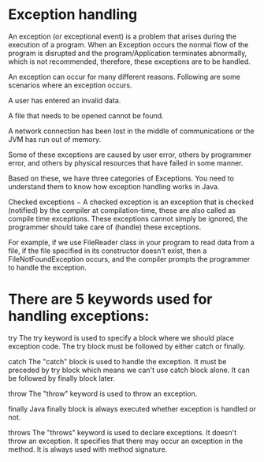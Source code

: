 Exception handling
==

An exception (or exceptional event) is a problem that arises during the execution of a program. When an Exception occurs the normal 
flow of the program is disrupted and the program/Application terminates abnormally, which is not 
recommended, therefore, these exceptions are to be handled.

An exception can occur for many different reasons. Following are some scenarios where an exception occurs.

A user has entered an invalid data.

A file that needs to be opened cannot be found.

A network connection has been lost in the middle of communications or the JVM has run out of memory.

Some of these exceptions are caused by user error, others by programmer error, and others by physical resources that have failed in 
some manner.

Based on these, we have three categories of Exceptions. You need to understand them to know how exception handling works in Java.

Checked exceptions − A checked exception is an exception that is checked (notified) by the compiler at compilation-time, these are 
also called as compile time exceptions. These exceptions cannot simply be ignored, the programmer should take care of (handle) these
exceptions.

For example, if we use FileReader class in your program to read data from a file, if the file specified in its constructor doesn't
exist, then a FileNotFoundException occurs, and the compiler prompts the programmer to handle the exception.

There are 5 keywords used for handling exceptions:
 ==
 
 try
The try keyword is used to specify a block where we should place exception code. The try block must be followed by either catch or
finally.

catch
The "catch" block is used to handle the exception. It must be preceded by try block which means we can't use catch block alone. 
It can be followed by finally block later.

throw
The "throw" keyword is used to throw an exception.

finally
Java finally block is always executed whether exception is handled or not.

throws
The "throws" keyword is used to declare exceptions. It doesn't throw an exception. It specifies that there may occur an exception
in the method. It is always used with method 
signature.
